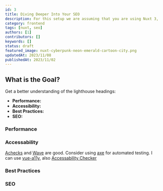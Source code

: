```yaml
---
id: 3
title: Diving Deeper Into Your SEO
description: For this setup we are assuming that you are using Nuxt 3, Typescript and supabase-js.
category: frontend
tags: [nuxt, seo]
authors: [1]
contributors: []
keywords: []
status: draft
featured_image: nuxt-cyberpunk-neon-emerald-cartoon-city.png
updatedAt: 2023/11/08
publishedAt: 2023/11/02
---
```


## What is the Goal?

Get a better understanding of the lighthouse headings:

- **Performance:**
- **Accessibility:**
- **Best Practices:**
- **SEO:**

### Performance

### Accessability

[Achecks](https://achecks.org/) and [Wave](https://wave.webaim.org/) are good. Consider using
[axe](https://www.deque.com/axe/) for automated testing. I can use
[vue-a11y](https://github.com/vue-a11y/vue-axe-next), also
[Accessability Checker](https://www.accessibilitychecker.org/)

### Best Practices

### SEO
